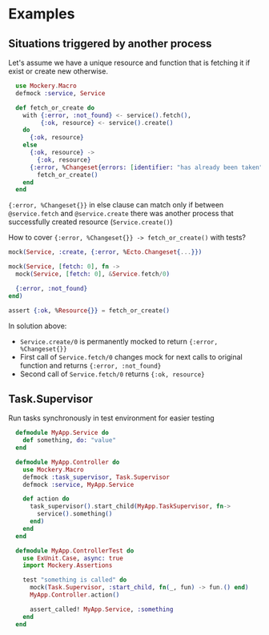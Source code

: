 # Examples

## Situations triggered by another process

Let's assume we have a unique resource and function that is fetching it if exist or create new otherwise.

```elixir
  use Mockery.Macro
  defmock :service, Service

  def fetch_or_create do
    with {:error, :not_found} <- service().fetch(),
         {:ok, resource} <- service().create()
    do
      {:ok, resource}
    else
      {:ok, resource} ->
        {:ok, resource}
      {:error, %Changeset{errors: [identifier: "has already been taken"]}} ->
        fetch_or_create()
    end
  end
```

`{:error, %Changeset{}}` in else clause can match only if between `@service.fetch` and `@service.create` there was another process that successfully created resource (`Service.create()`)

How to cover `{:error, %Changeset{}} -> fetch_or_create()` with tests?

```elixir
mock(Service, :create, {:error, %Ecto.Changeset{...}})

mock(Service, [fetch: 0], fn ->
  mock(Service, [fetch: 0], &Service.fetch/0)

  {:error, :not_found}
end)

assert {:ok, %Resource{}} = fetch_or_create()
```

In solution above:

- `Service.create/0` is permanently mocked to return `{:error, %Changeset{}}`
- First call of `Service.fetch/0` changes mock for next calls to original function and returns `{:error, :not_found}`
- Second call of `Service.fetch/0` returns `{:ok, resource}`

## Task.Supervisor

Run tasks synchronously in test environment for easier testing

```elixir
  defmodule MyApp.Service do
    def something, do: "value"
  end
```

```elixir
  defmodule MyApp.Controller do
    use Mockery.Macro
    defmock :task_supervisor, Task.Supervisor
    defmock :service, MyApp.Service

    def action do
      task_supervisor().start_child(MyApp.TaskSupervisor, fn->
        service().something()
      end)
    end
  end
```

```elixir
  defmodule MyApp.ControllerTest do
    use ExUnit.Case, async: true
    import Mockery.Assertions

    test "something is called" do
      mock(Task.Supervisor, :start_child, fn(_, fun) -> fun.() end)
      MyApp.Controller.action()

      assert_called! MyApp.Service, :something
    end
  end
```
